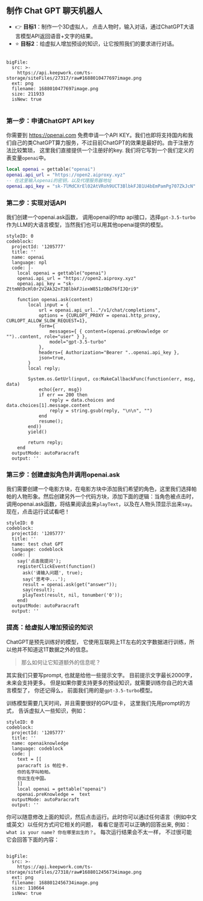 ## 制作 Chat GPT 聊天机器人

- :point_right: **目标1**：制作一个3D虚拟人， 点击人物时，输入对话，通过ChatGPT大语言模型API返回语音+文字的结果。
- :star: **目标2**：给虚拟人增加预设的知识，让它按照我们的要求进行对话。

 
```@BigFile

bigFile:
  src: >-
    https://api.keepwork.com/ts-storage/siteFiles/27317/raw#1688010477697image.png
  ext: png
  filename: 1688010477697image.png
  size: 211933
  isNew: true
          
```

### 第一步：申请ChatGPT API key
你需要到 https://openai.com 免费申请一个API KEY。我们也即将支持国内和我们自己的类ChatGPT算力服务，不过目前ChatGPT的效果是最好的。由于注册方法比较繁琐， 这里我们直接提供一个注册好的key. 我们将它写到一个我们定义的表变量`openai`中。

```lua
local openai = gettable("openai")
openai.api_url = "https://open2.aiproxy.xyz"
-- 在这里输入openai的密钥，以及代理服务器地址
openai.api_key = "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"
```

### 第二步：实现对话API
我们创建一个openai.ask函数， 调用openai的http api接口，选择`gpt-3.5-turbo`作为LLM的大语言模型，当然我们也可以用其他openai提供的模型。 

```@CodeBlock
styleID: 0
codeblock:
  projectId: '1205777'
  title: ''
  name: openai
  language: npl
  code: |-
    local openai = gettable("openai")
    openai.api_url = "https://open2.aiproxy.xyz"
    openai.api_key = "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"

    function openai.ask(content)
        local input = {
            url = openai.api_url.."/v1/chat/completions",
            options = {CURLOPT_PROXY = openai.http_proxy, CURLOPT_ALLOW_SLOW_REQUEST=1},
            form={
                messages={ { content=(openai.preKnowledge or "")..content, role="user" } },
                model="gpt-3.5-turbo" 
            },
            headers={ Authorization="Bearer "..openai.api_key },
            json=true,
        }
        local reply;
        
        System.os.GetUrl(input, co:MakeCallbackFunc(function(err, msg, data)
            echo({err, msg})
            if err == 200 then
                reply = data.choices and data.choices[1].message.content
                reply = string.gsub(reply, "\n\n", "")
            end
            resume();
        end))
        yield()
        
        return reply;
    end    
  outputMode: autoParacraft
  output: ''

```

### 第三步：创建虚拟角色并调用openai.ask
我们需要创建一个电影方块，在电影方块中添加我们希望的角色，这里我们选择帕帕的人物形象。然后创建另外一个代码方块，添加下面的逻辑：当角色被点击时，调用openai.ask函数，将结果阅读出来`playText`，以及在人物头顶显示出来`say`。现在，点击运行试试看吧！

```@CodeBlock
styleID: 0
codeblock:
  projectId: '1205777'
  title: ''
  name: test chat GPT
  language: codeblock
  code: |
    say('点击我提问');
    registerClickEvent(function()
      ask('请输入问题', true);
      say('思考中...');
      result = openai.ask(get("answer"));
      say(result);
      playText(result, nil, tonumber('0'));
    end)
  outputMode: autoParacraft
  output: ''

```


### 提高：给虚拟人增加预设的知识

ChatGPT是预先训练好的模型， 它使用互联网上1T左右的文字数据进行训练，所以他并不知道这1T数据之外的信息。
> 那么如何让它知道额外的信息呢？

其实我们只要写prompt, 也就是给他一些提示文字。 目前提示文字最长2000字，未来会支持更多。 但是如果你要支持更多的预设知识，就需要训练你自己的大语言模型了， 你还记得么， 前面我们用的是`gpt-3.5-turbo`模型。

训练模型需要几天时间，并且需要很好的GPU显卡， 这里我们先用prompt的方式， 告诉虚拟人一些知识，例如：

```@CodeBlock
styleID: 0
codeblock:
  projectId: '1205777'
  title: ''
  name: openaiknowledge
  language: codeblock
  code: |
    text = [[
    paracraft is 帕拉卡. 
    你的名字叫帕帕。
    你出生在中国。
    ]]
    local openai = gettable("openai")
    openai.preKnowledge =  text
  outputMode: autoParacraft
  output: ''

```

你可以随意修改上面的知识，然后点击运行。此时你可以通过任何语言（例如中文或英文）以任何方式问它相关的问题， 看看它是否可以正确的回答出来, 例如：`what is your name? 你在哪里出生的？`。 每次运行结果会不太一样， 不过很可能它会回答下面的内容：

 
```@BigFile

bigFile:
  src: >-
    https://api.keepwork.com/ts-storage/siteFiles/27318/raw#1688012456734image.png
  ext: png
  filename: 1688012456734image.png
  size: 110664
  isNew: true
          
```